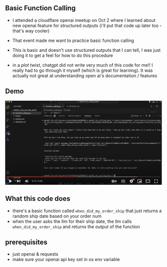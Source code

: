## Basic Function Calling

- I attended a cloudflare openai meetup on Oct 2 where I learned about new openai feature for structured outputs (i'll put that code up later too - that's way cooler)

- That event made me want to practice basic function calling

- This is basic and doesn't use structured outputs that I can tell, I was just doing it to get a feel for how to do this procedure

- in a *plot twist*, chatgpt did not write very much of this code for me!! I really had to go through it myself (which is great for learning). It was actually not great at understanding open ai's documentation / features 


## Demo 
[![Watch the video](img/thumbnail.png)](https://youtu.be/VLbNAaQn5zI?si=S4SxcPJ1pxAVL8JR)

## What this code does
- there's a basic function called `when_did_my_order_ship` that just returns a random ship date based on your order num 
- when the user asks the llm for their ship date, the llm calls `when_did_my_order_ship` and returns the output of the function 

## prerequisites
- just openai & requests
- make sure your openai api key set in os env variable

